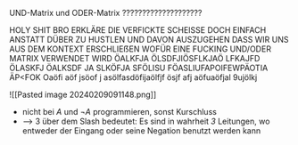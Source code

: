 UND-Matrix und ODER-Matrix ????????????????????

HOLY SHIT BRO ERKLÄRE DIE VERFICKTE SCHEISSE DOCH EINFACH ANSTATT DÜBER ZU HUSTLEN UND DAVON AUSZUGEHEN DASS WIR UNS AUS DEM KONTEXT ERSCHLIEẞEN WOFÜR EINE FUCKING UND/ODER MATRIX VERWENDET WIRD ÖALKFJA ÖLSDFJIÖSFLKJAÖ LFKAJFD ÖLASKFJ ÖALKSDF JA SLKÖFJA SFÖLISU FÖASLIUFAPOIFEWPÄOTIA ÄP<FOK Oaöfi aöf jsöof j asölfasdöfijaölfjf ösjf afj aöfuaöfjal   9ujölkj

![[Pasted image 20240209091148.png]]
- nicht bei $A$ und $\lnot A$ programmieren, sonst Kurschluss
- --> 3 über dem Slash bedeutet: Es sind in wahrheit _3_ Leitungen, wo entweder der Eingang oder seine Negation benutzt werden kann